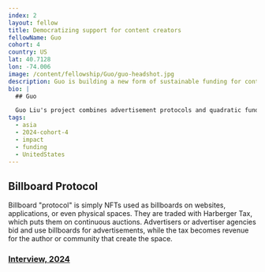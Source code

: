 ```yaml
---
index: 2
layout: fellow
title: Democratizing support for content creators
fellowName: Guo
cohort: 4
country: US
lat: 40.7128
lon: -74.006
image: /content/fellowship/Guo/guo-headshot.jpg
description: Guo is building a new form of sustainable funding for content creators, using a Harberger tax (plural ownership) mechanism.
bio: |
  ## Guo

  Guo Liu's project combines advertisement protocols and quadratic funding on [Matters Town](https://matters.town/) to support high-quality open-access content. By using advertisement revenue as a matching fund, the project aims to democratize support for content creators, drawing on Guo's experience in building decentralized digital public spaces and his commitment to freedom of information. MattersTown is widely used by content creators around the world (predominance of Chinese-speaking, Russian, and Korean). It is experimenting with a new way to fund journalism and content creation.
tags:
  - asia
  - 2024-cohort-4
  - impact
  - funding
  - UnitedStates
---
```


## Billboard Protocol

Billboard "protocol" is simply NFTs used as billboards on websites, applications, or even physical spaces. They are traded with Harberger Tax, which puts them on continuous auctions. Advertisers or advertiser agencies bid and use billboards for advertisements, while the tax becomes revenue for the author or community that create the space.

### [Interview, 2024](https://youtu.be/RixIy8hMAZs?si=PC-9sfTZgfIe4CQv)